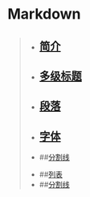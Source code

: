 # Markdown
>+ ## [简介](https://github.com/520171/note/blob/master/Markdown/简介.md)  
>+ ## [多级标题](https://github.com/520171/note/blob/master/Markdown/多级标题.md)  
>+ ## [段落](https://github.com/520171/note/blob/master/Markdown/段落.md)  
>+ ## [字体](https://github.com/520171/note/blob/master/Markdown/字体.md)  
>+ ##[分割线](https://github.com/520171/note/blob/master/Markdown/分割线.md)  
>* ##[列表](https://github.com/520171/note/blob/master/Markdown/列表.md)  
>* ##[分割线](https://github.com/520171/note/blob/master/Markdown/分割线.md)  
